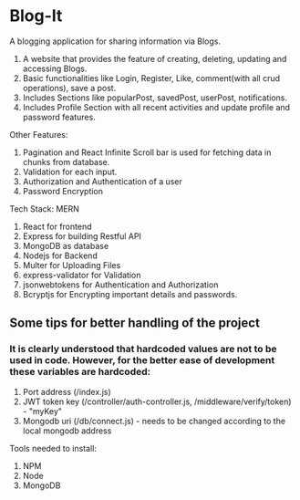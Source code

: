 # Blog-It
A blogging application for sharing information via Blogs.

1. A website that provides the feature of creating, deleting, updating and accessing Blogs.
2. Basic functionalities like Login, Register, Like, comment(with all crud operations), save a post.
3. Includes Sections like popularPost, savedPost, userPost, notifications.
4. Includes Profile Section with all recent activities and update profile and password features.

Other Features:
1. Pagination and React Infinite Scroll bar is used for fetching data in chunks from database.
2. Validation for each input.
3. Authorization and Authentication of a user
4. Password Encryption


Tech Stack: MERN
1. React for frontend
2. Express for building Restful API
3. MongoDB as database
4. Nodejs for Backend
5. Multer for Uploading Files
6. express-validator for Validation
7. jsonwebtokens for Authentication and Authorization
8. Bcryptjs for Encrypting important details and passwords.



## Some tips for better handling of the project
### It is clearly understood that hardcoded values are not to be used in code. However, for the better ease of development these variables are hardcoded:
1. Port address (/index.js)
2. JWT token key (/controller/auth-controller.js, /middleware/verify/token) - "myKey"
3. Mongodb uri (/db/connect.js) - needs to be changed according to the local mongodb address

Tools needed to install:
1. NPM
2. Node
3. MongoDB
